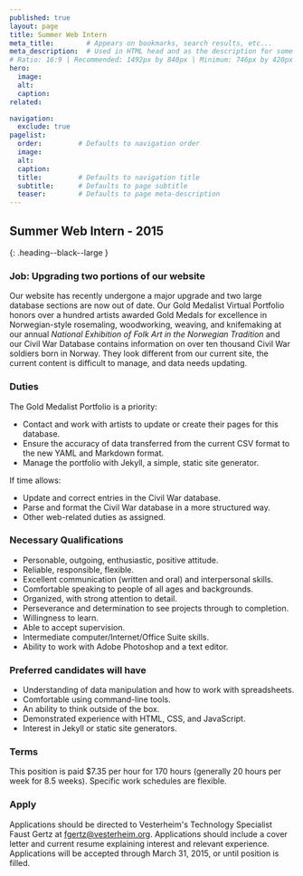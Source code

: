 ```yaml
---
published: true
layout: page
title: Summer Web Intern
meta_title:        # Appears on bookmarks, search results, etc...
meta_description:  # Used in HTML head and as the description for some search engines
# Ratio: 16:9 | Recommended: 1492px by 840px | Minimum: 746px by 420px
hero:
  image:
  alt:
  caption:
related:

navigation:
  exclude: true
pagelist:
  order:         # Defaults to navigation order
  image: 
  alt: 
  caption:
  title:         # Defaults to navigation title
  subtitle:      # Defaults to page subtitle
  teaser:        # Defaults to page meta-description
---
```

Summer Web Intern - 2015
-------------------------
{: .heading--black--large }

### Job: Upgrading two portions of our website

Our website has recently undergone a major upgrade and two large database sections are now out of date. Our Gold Medalist Virtual Portfolio honors over a hundred artists awarded Gold Medals for excellence in Norwegian-style rosemaling, woodworking, weaving, and knifemaking at our annual _National Exhibition of Folk Art in the Norwegian Tradition_ and our Civil War Database contains information on over ten thousand Civil War soldiers born in Norway. They look different from our current site, the current content is difficult to manage, and data needs updating. 

### Duties

The Gold Medalist Portfolio is a priority:

* Contact and work with artists to update or create their pages for this database.
* Ensure the accuracy of data transferred from the current CSV format to the new YAML and Markdown format.
* Manage the portfolio with Jekyll, a simple, static site generator.

If time allows:

* Update and correct entries in the Civil War database.
* Parse and format the Civil War database in a more structured way.
* Other web-related duties as assigned.

### Necessary Qualifications

* Personable, outgoing, enthusiastic, positive attitude.
* Reliable, responsible, flexible.
* Excellent communication (written and oral) and interpersonal skills.
* Comfortable speaking to people of all ages and backgrounds.
* Organized, with strong attention to detail.
* Perseverance and determination to see projects through to completion.
* Willingness to learn.
* Able to accept supervision.
* Intermediate computer/Internet/Office Suite skills.
* Ability to work with Adobe Photoshop and a text editor.

### Preferred candidates will have

* Understanding of data manipulation and how to work with spreadsheets.
* Comfortable using command-line tools.
* An ability to think outside of the box.
* Demonstrated experience with HTML, CSS, and JavaScript.
* Interest in Jekyll or static site generators.

### Terms

This position is paid $7.35 per hour for 170 hours (generally 20 hours per week for 8.5 weeks). Specific work schedules are flexible. 

### Apply

Applications should be directed to Vesterheim's Technology Specialist Faust Gertz at [fgertz@vesterheim.org](mailto:fgertz@vesterheim.org). Applications should include a cover letter and current resume explaining interest and relevant experience. Applications will be accepted through March 31, 2015, or until position is filled. 
